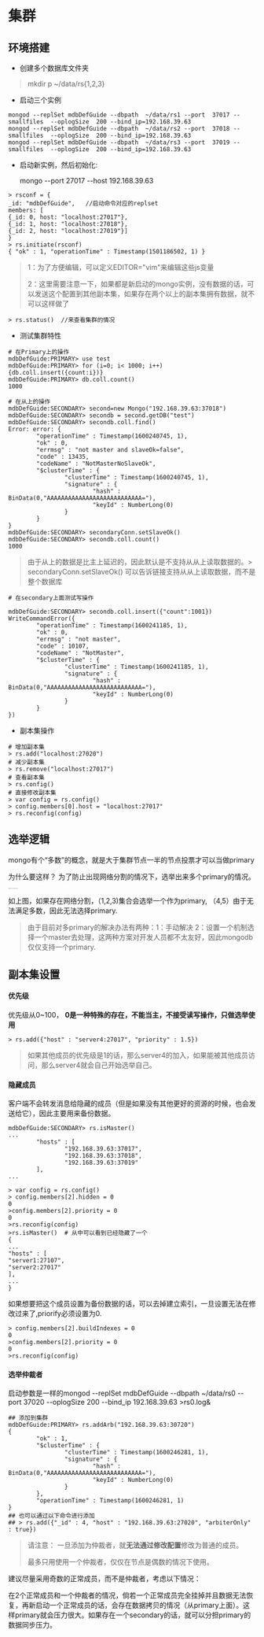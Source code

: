 # 集群

##  环境搭建

* 创建多个数据库文件夹

> mkdir p  ~/data/rs{1,2,3}

*  启动三个实例

```
mongod --replSet mdbDefGuide --dbpath  ~/data/rs1 --port  37017 -- smallfiles  --oplogSize  200 --bind_ip=192.168.39.63
mongod --replSet mdbDefGuide --dbpath  ~/data/rs2 --port  37018 -- smallfiles  --oplogSize  200 --bind_ip=192.168.39.63
mongod --replSet mdbDefGuide --dbpath  ~/data/rs3 --port  37019 -- smallfiles  --oplogSize  200 --bind_ip=192.168.39.63
```

* 启动新实例，然后初始化:

  mongo  --port 27017   --host 192.168.39.63

```
> rsconf = {
_id: "mdbDefGuide",   //启动命令对应的replset
members: [
{_id: 0, host: "localhost:27017"},
{_id: 1, host: "localhost:27018"},
{_id: 2, host: "localhost:27019"}]
}
> rs.initiate(rsconf)
{ "ok" : 1, "operationTime" : Timestamp(1501186502, 1) }
```

> 1：为了方便编辑，可以定义EDITOR="vim"来编辑这些js变量
>
> 2：这里需要注意一下，如果都是新启动的mongo实例，没有数据的话，可以发送这个配置到其他副本集，如果存在两个以上的副本集拥有数据，就不可以这样做了

```
> rs.status()  //来查看集群的情况
```

* 测试集群特性

```
# 在Primary上的操作
mdbDefGuide:PRIMARY> use test
mdbDefGuide:PRIMARY> for (i=0; i< 1000; i++)  {db.coll.insert({count:i})}
mdbDefGuide:PRIMARY> db.coll.count()
1000
```

```
# 在从上的操作
mdbDefGuide:SECONDARY> second=new Mongo("192.168.39.63:37018")
mdbDefGuide:SECONDARY> secondb = second.getDB("test")
mdbDefGuide:SECONDARY> secondb.coll.find()
Error: error: {
        "operationTime" : Timestamp(1600240745, 1),
        "ok" : 0,
        "errmsg" : "not master and slaveOk=false",
        "code" : 13435,
        "codeName" : "NotMasterNoSlaveOk",
        "$clusterTime" : {
                "clusterTime" : Timestamp(1600240745, 1),
                "signature" : {
                        "hash" : BinData(0,"AAAAAAAAAAAAAAAAAAAAAAAAAAA="),
                        "keyId" : NumberLong(0)
                }
        }
}
mdbDefGuide:SECONDARY> secondaryConn.setSlaveOk()
mdbDefGuide:SECONDARY> secondb.coll.count()
1000
```

> 由于从上的数据是比主上延迟的，因此默认是不支持从从上读取数据的。> secondaryConn.setSlaveOk() 可以告诉链接支持从从上读取数据，而不是整个数据库

```
# 在secondary上面测试写操作

mdbDefGuide:SECONDARY> secondb.coll.insert({"count":1001})
WriteCommandError({
        "operationTime" : Timestamp(1600241185, 1),
        "ok" : 0,
        "errmsg" : "not master",
        "code" : 10107,
        "codeName" : "NotMaster",
        "$clusterTime" : {
                "clusterTime" : Timestamp(1600241185, 1),
                "signature" : {
                        "hash" : BinData(0,"AAAAAAAAAAAAAAAAAAAAAAAAAAA="),
                        "keyId" : NumberLong(0)
                }
        }
})
```

* 副本集操作

```
# 增加副本集
> rs.add("localhost:27020")
# 减少副本集
> rs.remove("localhost:27017")
# 查看副本集
> rs.config()
# 直接修改副本集
> var config = rs.config()
> config.members[0].host = "localhost:27017"
> rs.reconfig(config)
```

## 选举逻辑

mongo有个“多数”的概念，就是大于集群节点一半的节点投票才可以当做primary

为什么要这样？ 为了防止出现网络分割的情况下，选举出来多个primary的情况。



<img src="https://i.loli.net/2020/09/16/Y9nWN8Ks7hGL3lV.png" alt="image-20200916154539549" style="zoom:10%;" />

如上图，如果存在网络分割，（1,2,3)集合会选举一个作为primary, （4,5）由于无法满足多数，因此无法选择primary.

> 由于目前对多primary的解决办法有两种：1：手动解决 2：设置一个机制选择一个master去处理，这两种方案对开发人员都不太友好，因此mongodb仅仅支持一个primary.

## 副本集设置

#### 优先级

优先级从0~100， **0是一种特殊的存在，不能当主，不接受读写操作，只做选举使用**

```
> rs.add({"host" : "server4:27017", "priority" : 1.5})
```

>  如果其他成员的优先级是1的话，那么server4的加入，如果能被其他成员访问，那么server4就会自己开始选举自己。

#### 隐藏成员

客户端不会转发消息给隐藏的成员（但是如果没有其他更好的资源的时候，也会发送给它），因此主要用来备份数据。     

```
mdbDefGuide:SECONDARY> rs.isMaster()
...
        "hosts" : [
                "192.168.39.63:37017",
                "192.168.39.63:37018",
                "192.168.39.63:37019"
        ],
...

> var config = rs.config()
> config.members[2].hidden = 0
0
>config.members[2].priority = 0
0
>rs.reconfig(config)
>rs.isMaster()  # 从中可以看到已经隐藏了一个
{
...
"hosts" : [
"server1:27107",
"server2:27017"
],
...
}
```

如果想要把这个成员设置为备份数据的话，可以去掉建立索引，一旦设置无法在修改过来了,priorify必须设置为0.

```
> config.members[2].buildIndexes = 0
0
>config.members[2].priority = 0
0
>rs.reconfig(config)

```

#### 选举仲裁者

启动参数是一样的mongod --replSet mdbDefGuide --dbpath  ~/data/rs0 --port  37020   --oplogSize  200 --bind_ip 192.168.39.63 >rs0.log&

```
## 添加到集群
mdbDefGuide:PRIMARY> rs.addArb("192.168.39.63:30720")
{
        "ok" : 1,
        "$clusterTime" : {
                "clusterTime" : Timestamp(1600246281, 1),
                "signature" : {
                        "hash" : BinData(0,"AAAAAAAAAAAAAAAAAAAAAAAAAAA="),
                        "keyId" : NumberLong(0)
                }
        },
        "operationTime" : Timestamp(1600246281, 1)
}
## 也可以通过以下命令进行添加
## > rs.add({"_id" : 4, "host" : "192.168.39.63:27020", "arbiterOnly" : true})
```

> 请注意： 一旦添加为仲裁者，就**无法通过修改配置**修改为普通的成员。
>
> 最多只用使用一个仲裁者，仅仅在节点是偶数的情况下使用。

建议尽量采用奇数的正常成员，而不是仲裁者，考虑以下情况：

在2个正常成员和一个仲裁者的情况，倘若一个正常成员完全挂掉并且数据无法恢复，再新启动一个正常成员的话，会存在数据拷贝的情况（从primary上面）。这样primary就会压力很大。如果存在一个secondary的话，就可以分担primary的数据同步压力。

